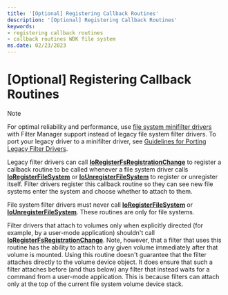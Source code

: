 ```yaml
---
title: '[Optional] Registering Callback Routines'
description: '[Optional] Registering Callback Routines'
keywords:
- registering callback routines
- callback routines WDK file system
ms.date: 02/23/2023
---
```


# \[Optional\] Registering Callback Routines

> [!NOTE]
> For optimal reliability and performance, use [file system minifilter drivers](./filter-manager-concepts.md) with Filter Manager support instead of legacy file system filter drivers. To port your legacy driver to a minifilter driver, see [Guidelines for Porting Legacy Filter Drivers](guidelines-for-porting-legacy-filter-drivers.md).

Legacy filter drivers can call [**IoRegisterFsRegistrationChange**](/windows-hardware/drivers/ddi/ntifs/nf-ntifs-ioregisterfsregistrationchange) to register a callback routine to be called whenever a file system driver calls [**IoRegisterFileSystem**](/windows-hardware/drivers/ddi/ntifs/nf-ntifs-ioregisterfilesystem) or [**IoUnregisterFileSystem**](/windows-hardware/drivers/ddi/ntifs/nf-ntifs-iounregisterfilesystem) to register or unregister itself. Filter drivers register this callback routine so they can see new file systems enter the system and choose whether to attach to them.

File system filter drivers must never call [**IoRegisterFileSystem**](/windows-hardware/drivers/ddi/ntifs/nf-ntifs-ioregisterfilesystem) or [**IoUnregisterFileSystem**](/windows-hardware/drivers/ddi/ntifs/nf-ntifs-iounregisterfilesystem). These routines are only for file systems.

Filter drivers that attach to volumes only when explicitly directed (for example, by a user-mode application) shouldn't call [**IoRegisterFsRegistrationChange**](/windows-hardware/drivers/ddi/ntifs/nf-ntifs-ioregisterfsregistrationchange). Note, however, that a filter that uses this routine has the ability to attach to any given volume immediately after that volume is mounted. Using this routine doesn't guarantee that the filter attaches directly to the volume device object. It does ensure that such a filter attaches before (and thus below) any filter that instead waits for a command from a user-mode application. This is because filters can attach only at the top of the current file system volume device stack.
